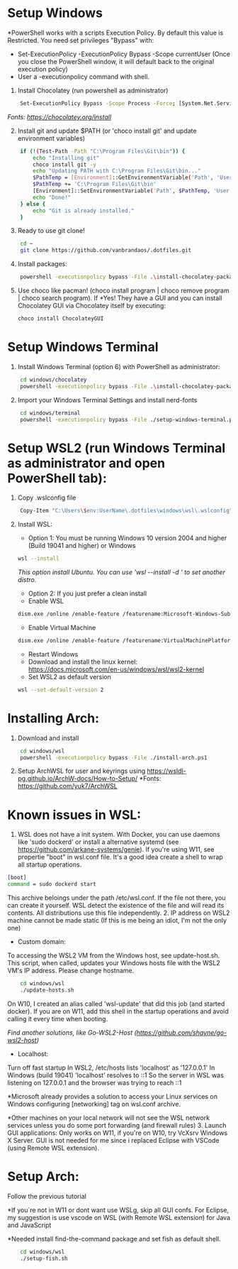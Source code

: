 # Setup Windows

*PowerShell works with a scripts Execution Policy. By default this value is Restricted. You need set privileges "Bypass" with:
- Set-ExecutionPolicy -ExecutionPolicy Bypass -Scope currentUser (Once you close the PowerShell window, it will default back to the original execution policy)
- User a -executionpolicy command with shell.

1. Install Chocolatey (run powershell as administrator) 
```bash
    Set-ExecutionPolicy Bypass -Scope Process -Force; [System.Net.ServicePointManager]::SecurityProtocol = [System.Net.ServicePointManager]::SecurityProtocol -bor 3072; iex ((New-Object System.Net.WebClient).DownloadString('https://community.chocolatey.org/install.ps1'))
```
*Fonts: https://chocolatey.org/install*

2. Install git and update $PATH (or 'choco install git' and update environment variables)
```bash
    if (!(Test-Path -Path "C:\Program Files\Git\bin")) {
        echo "Installing git"
        choco install git -y
        echo "Updating PATH with C:\Program Files\Git\bin..."
        $PathTemp = [Environment]::GetEnvironmentVariable('Path', 'User') + ';'
        $PathTemp += 'C:\Program Files\Git\bin'
        [Environment]::SetEnvironmentVariable('Path', $PathTemp, 'User')
        echo "Done!"
    } else {
        echo "Git is already installed."
    }     
```
3. Ready to use git clone! 
```bash
    cd ~
    git clone https://github.com/vanbrandaos/.dotfiles.git
```
4. Install packages:
```bash
    powershell -executionpolicy bypass -File .\install-chocolatey-packages.ps1   
```
5. Use choco like pacman! (choco install program | choco remove program | choco search program). If 
    *Yes! They have a GUI and you can install Chocolatey GUI via Chocolatey itself by executing:
    ```bash
    choco install ChocolateyGUI
    ```

# Setup Windows Terminal

1. Install Windows Terminal (option 6) with PowerShell as administrator:
```bash
    cd windows/chocolatey
    powershell -executionpolicy bypass -File .\install-chocolatey-packages.ps1   
```
2. Import your Windows Terminal Settings and install nerd-fonts
```bash
    cd windows/terminal
    powershell -executionpolicy bypass -File ./setup-windows-terminal.ps1
```

# Setup WSL2 (run Windows Terminal as administrator and open PowerShell tab):

1. Copy .wslconfig file
```bash
    Copy-Item "C:\Users\$env:UserName\.dotfiles\windows\wsl\.wslconfig" -Destination "C:\Users\$env:UserName\"
```
2. Install WSL:
    * Option 1: You must be running Windows 10 version 2004 and higher (Build 19041 and higher) or Windows 
    ```bash
    wsl --install
    ```
    *This option install Ubuntu. You can use 'wsl --install -d <Distribution Name>' to set another distro.*

    * Option 2: If you just prefer a clean install
    - Enable WSL
    ```bash
    dism.exe /online /enable-feature /featurename:Microsoft-Windows-Subsystem-Linux /all /norestart 
    ```
    - Enable Virtual Machine
    ```bash
    dism.exe /online /enable-feature /featurename:VirtualMachinePlatform /all /norestart
    ```
    - Restart Windows 
    - Download and install the linux kernel: https://docs.microsoft.com/en-us/windows/wsl/wsl2-kernel
    -  Set WSL2 as default version
    ```bash
    wsl --set-default-version 2
    ```

# Installing Arch:

1. Download and install
```bash
    cd windows/wsl
    powershell -executionpolicy bypass -File ./install-arch.ps1    
```
2. Setup ArchWSL for user and keyrings using https://wsldl-pg.github.io/ArchW-docs/How-to-Setup/ 
*Fonts: https://github.com/yuk7/ArchWSL

# Known issues in WSL:

1. WSL does not have a init system. With Docker, you can use daemons like 'sudo dockerd' or install a alternative systemd (see https://github.com/arkane-systems/genie). If you're using W11, see propertie "boot" in wsl.conf file. It's a good idea create a shell to wrap all startup operations.
```bash
[boot]
command = sudo dockerd start
```
This archive beloings under the path /etc/wsl.conf. If the file not there, you can create it yourself. WSL detect the existence of the file and will read its contents. All distributions use this file independently.
2. IP address on WSL2 machine cannot be made static (If this is me being an idiot, I'm not the only one)

- Custom domain:

To accessing the WSL2 VM from the Windows host, see update-host.sh. This script, when called, updates your Windows hosts file with the WSL2 VM's IP address. Please change hostname.
```bash
    cd windows/wsl
    ./update-hosts.sh
```
On W10, I created an alias called 'wsl-update' that did this job (and started docker). If you are on W11, add this shell in the startup operations and avoid calling it every time when booting.

*Find another solutions, like Go-WSL2-Host (https://github.com/shayne/go-wsl2-host)*

- Localhost:

Turn off fast startup
In WSL2, /etc/hosts lists 'localhost' as '127.0.0.1'
In Windows (build 19041) 'localhost' resolves to ::1
So the server in WSL was listening on 127.0.0.1 and the browser was trying to reach ::1

*Microsoft already provides a solution to access your Linux services on Windows configuring [networking] tag on wsl.conf archive. 

*Other machines on your local network will not see the WSL network services unless you do some port forwarding (and firewall rules)
3. Launch GUI applications: Only works on W11, if you're on W10, try VcXsrv Windows X Server. GUI is not needed for me since i replaced Eclipse with VSCode (using Remote WSL extension).
  
# Setup Arch:

Follow the previous tutorial

*If you`re not in W11 or dont want use WSLg, skip all GUI confs. For Eclipse, my suggestion is use vscode on WSL (with Remote WSL extension) for Java and JavaScript

*Needed install find-the-command package and set fish as default shell.
```bash
    cd windows/wsl
    ./setup-fish.sh
```